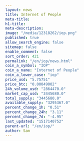 ```yaml
---
layout: news
title: Internet of People
meta-title: 
h1-title: 
meta-description: 
image: "/media/12318262/iop.png"
published: true
allow_search_engine: false
sitemap: false
enable_comment: false
sort_order: 421
permalink: "/en/iop/news.html"
coin_a_symbol: "IOP"
coin_a_name: "Internet of People"
coin_a_lower_case: "iop"
price_usd: "5.75751"
price_btc: "0.00049002"
24h_volume_usd: "2864470.0"
market_cap_usd: "3445680.0"
total_supply: "3445680.0"
available_supply: "3295367.0"
percent_change_1h: "0.51"
percent_change_24h: "3.11"
percent_change_7d: "-4.95"
last_updated: "1517140752"
parent-url: "/en/iop/"
author: Sam
---
```


